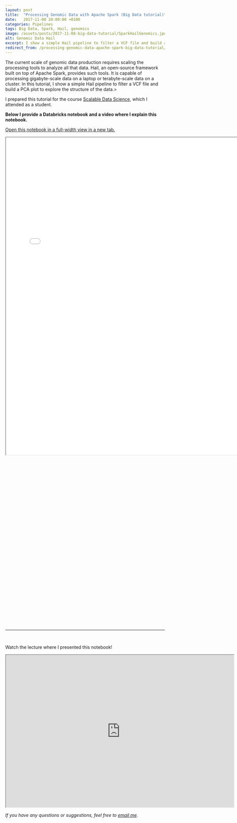 ```yaml
---
layout: post
title:  "Processing Genomic Data with Apache Spark (Big Data tutorial)"
date:   2017-11-08 20:00:00 +0100
categories: Pipelines
tags: Big Data, Spark, Hail, genomics
image: /assets/posts/2017-11-08-big-data-tutorial/SparkHailGenomics.jpeg
alt: Genomic Data Hail
excerpt: I show a simple Hail pipeline to filter a VCF file and build a PCA plot to explore the structure of the data in Databricks Platform.
redirect_from: /processing-genomic-data-apache-spark-big-data-tutorial/
---
```


The current scale of genomic data production requires scaling the processing tools to analyze all that data. Hail, an open-source framework built on top of Apache Spark, provides such tools. It is capable of processing gigabyte-scale data on a laptop or terabyte-scale data on a cluster. In this tutorial, I show a simple Hail pipeline to filter a VCF file and build a PCA plot to explore the structure of the data.>

I prepared this tutorial for the course <a href="https://lamastex.github.io/scalable-data-science/sds/2/2/" target="_blank" rel="noopener">Scalable Data Science</a>, which I attended as a student.

<strong>Below I provide a Databricks notebook and a video where I explain this notebook. </strong>

<a href="{{ site.baseurl }}/assets/posts/2017-11-08-big-data-tutorial/GenomicsSpark.html" target="_blank">Open this notebook in a full-width view in a new tab.</a>

<div class="embed-container" style="padding-bottom: 100%">
  <iframe
      src="{{ site.baseurl }}/assets/posts/2017-11-08-big-data-tutorial/GenomicsSpark.html"
      width="750"
      height="1000">
  </iframe>
</div> 

&nbsp;

<hr>

&nbsp;

Watch the lecture where I presented this notebook!

<div class="embed-container">
  <iframe
      src="https://www.youtube.com/embed/qMGKAERggU8"
      width="720"
      height="480"
      allowfullscreen>
  </iframe>
</div> 

*If you have any questions or suggestions, feel free to [email me](mailto:dmytro.kryvokhyzha@evobio.eu)*.

